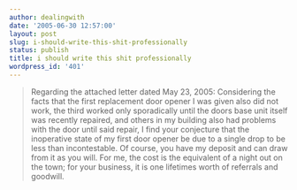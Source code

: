 ```yaml
---
author: dealingwith
date: '2005-06-30 12:57:00'
layout: post
slug: i-should-write-this-shit-professionally
status: publish
title: i should write this shit professionally
wordpress_id: '401'
---
```


> Regarding the attached letter dated May 23, 2005: Considering the facts that
the first replacement door opener I was given also did not work, the third
worked only sporadically until the doors base unit itself was recently
repaired, and others in my building also had problems with the door until said
repair, I find your conjecture that the inoperative state of my first door
opener be due to a single drop to be less than incontestable. Of course, you
have my deposit and can draw from it as you will. For me, the cost is the
equivalent of a night out on the town; for your business, it is one lifetimes
worth of referrals and goodwill.

